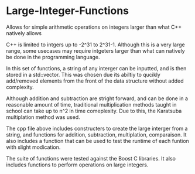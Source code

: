 # Large-Integer-Functions
Allows for simple arithmetic operations on integers larger than what C++ natively allows

C++ is limited to intgers up to -2^31 to 2^31-1. Although this is a very large range, some usecases may require intgeters larger than what can natively be done in the programming language. 

In this set of functions, a string of any interger can be inputted, and is then stored in a std::vector. This was chosen due its abiltiy to qucikly add/removed elements from the front of the data structure without added complexity. 

Although addition and subtraction are stright forward, and can be done in a reasonable amount of time, traditional multiplication methods taught in school can take up to n^2 in time comeplexity. Due to this, the Karatsuba multiplation method was used.

The cpp file above includes constructers to create the large interger from a string, and functions for addition, subtraction, multiplation, comparaison. It also includes a function that can be used to test the runtime of each funtion with slight modication.

The suite of functions were tested against the Boost C libraries. It also includes functions to perform operations on large integers. 
